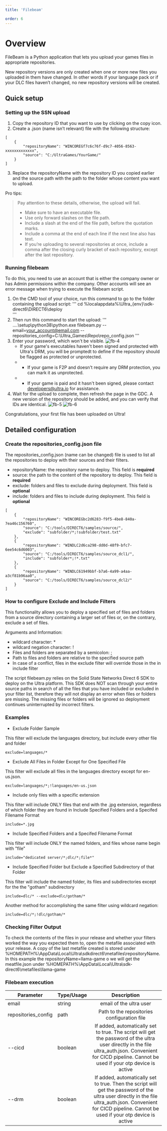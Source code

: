 ```yaml
---
title: 'Filebeam'

order: 6
---
```


# Overview

FileBeam is a Python application that lets you upload your games files in appropriate repositories.

New repository versions are only created when one or more new files you uploaded in them have changed. In other words if your language pack or if your DLC files haven’t changed, no new repository versions will be created.

## Quick setup

### Setting up the SSN upload

1. Copy the repository ID that you want to use by clicking on the copy icon.
2. Create a .json (name isn’t relevant) file with the following structure:

```
[
    {
        "repositoryName": "WINCOREGf7c6c76f-d9c7-4056-8563-xxxxxxxxxxxxx",
        "source": "C:/UltraGames/YourGame/"
    }
]
```
3. Replace the repositoryName with the repository ID you copied earlier and the source path with the path to the folder whose content you want to upload.

Pro tips:

> Pay attention to these details, otherwise, the upload will fail.
> * Make sure to have an executable file.
> * Use only forward slashes on the file path.
> * Include a slash at the end of the file path, before the quotation marks.
> * Include a comma at the end of each line if the next line also has text.
> * If you’re uploading to several repositories at once, include a comma after the closing curly bracket of each repository, except after the last repository.

### Running filebeam

To do this, you need to use an account that is either the company owner or has Admin permissions within the company. Other accounts will see an error message when trying to execute the filebeam script.

1. On the CMD tool of your choice, run this command to go to the folder containing the upload script:
'''
cd %localappdata%\Ultra_{env}\sdk-direct6\DIRECT6\deploy\
'''
2. Then run this command to start the upload:
'''
..\..\setup\python38\python.exe filebeam.py --email=your_account@email.com --repositories_config=C:\Ultra_Games\Repo\repo_config.json
'''
3. Enter your password, which won't be visible.
![fb-4](/images/gdc/fb-4.png)
    * If your game's executables haven't been signed and protected with Ultra's DRM, you will be promptedt to define if the repository should be flagged as protected or unprotected.
    * * If your game is F2P and doesn't require any DRM protection, you can mark it as unprotected.
    * * If your game is paid and it hasn't been signed, please contact [developers@ultra.io](mailto:developers@ultra.io) for assistance.
5. Wait for the upload to complete, then refresh the page in the GDC. A new version of the repository should be added, and you can verify that IDs are identical.
![fb-5](/images/gdc/fb-5.png)
![fb-6](/images/gdc/fb-6.png)

Congratulations, your first file has been uploaded on Ultra!

## Detailed configuration

### Create the repositories_config.json file

The repositories_config.json (name can be changed) file is used to list all the repositories to deploy with their sources and their filters.

* repositoryName: the repository name to deploy. This field is **required**
* source: the path to the content of the repository to deploy. This field is **required**
* exclude: folders and files to exclude during deployment. This field is **optional**
* include: folders and files to include during deployment. This field is **optional**

```
[
    {
        "repositoryName": "WINCOREGbc2d6283-f9f5-4be8-840a-7ea46c156760",
        "source": "C:/tools/DIRECT6/samples/source/",
        "exclude": "subfolder/*;!subfolder/test.txt"
    },
    {
        "repositoryName": "WINDLC2d6ca298-dd0d-48f9-bfc7-6ee54c6d6003",
        "source": "C:/tools/DIRECT6/samples/source_dcl1/",
        "include": "subfolder*;!*.txt"
    },
    {
        "repositoryName": "WINDLC61949bbf-b7a6-4a99-a4aa-a3cf81b96aa0",
        "source": "C:/tools/DIRECT6/samples/source_dcl2/"
    }
]
```

### How to configure Exclude and Include Filters

This functionality allows you to deploy a specified set of files and folders from a source directory containing a larger set of files or, on the contrary, exclude a set of files.

Arguments and Information:
* wildcard character: *
* wildcard negation character: !
* Files and folders are separated by a semicolon: ;
* Path to files and folders are relative to the specified source path
* In case of a conflict, files in the exclude filter will override those in the in include filter

The script filebeam.py relies on the Solid State Networks Direct 6 SDK to deploy on the Ultra platform. This SDK does NOT scan through
your entire source paths in search of all the files that you have included or excluded in your filter list, therefore they will not display an error
when files or folders are missing. The missing files or folders will be ignored so deployment continues uninterrupted by incorrect filters.

### Examples

* Exclude Folder Sample

This filter will exclude the languages directory, but include every other file and folder
```
exclude=languages/*
```
* Exclude All Files in Folder Except for One Specified File

This filter will exclude all files in the languages directory except for en-us.json.
```
exclude=languages/*;!languages/en-us.json
```
* Include only files with a specific extension

This filter will include ONLY files that end with the .jpg extension, regardless of which folder they are found in
Include Specified Folders and a Specifed Filename Format
```
include=*.jpg
```
* Include Specified Folders and a Specifed Filename Format

This filter will include ONLY the named folders, and files whose name begin with "file"
```
include="dedicated server/*;dlc/*;file*"
```
* Include Specified Folder but Exclude a Specified Subdirectory of that Folder

This filter will include the named folder, its files and subdirectories except for the the "gotham" subdirectory
```
include=dlc/* --exclude=dlc/gotham/*
```
Another method for accomplishing the same filter using wildcard negation:
```
include=dlc/*;!dlc/gotham/*
```

### Checking Filter Output

To check the contents of the files in your release and whether your filters worked the way you expected them to, open the metafile associated with your release. A copy of the last metafile created is stored under %HOMEPATH%\AppData\Local\Ultra\sdkdirect6\metafiles\repositoryName. In this example the repositoryName=llama-game o we will get the meatfile.json under %HOMEPATH%\AppData\Local\Ultra\sdk-direct6\metafiles\llama-game

### Filebeam execution

| Parameter | Type/Usage | Description |
| ---- | ---- | :----: |
| email  | string  | email of the ultra user |
| repositories_config | path | Path to the repositories configuration file |
| --cicd | boolean | If added, automatically set to true. The script will get the password of the ultra user directly in the file ultra_auth.json. Convenient for CICD pipeline. Cannot be used if your otp device is active |
| --drm | boolean | If added, automatically set to true. Then the script will get the password of the ultra user directly in the file ultra_auth.json. Convenient for CICD pipeline. Cannot be used if your otp device is active |

